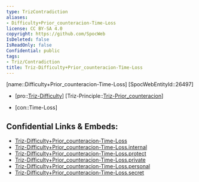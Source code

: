 ```yaml
---
type: TrizContradiction
aliases:
- Difficulty+Prior_counteracion-Time-Loss
license: CC BY-SA 4.0
copyright: https://github.com/SpocWeb
IsDeleted: false
IsReadOnly: false
Confidential: public
tags: 
- Triz/Contradiction
title: Triz-Difficulty+Prior_counteracion-Time-Loss
---
```

[name::Difficulty+Prior_counteracion-Time-Loss]
[SpocWebEntityId::26497]
+ [pro::[Triz-Difficulty](tech/Triz/Parameter/Triz-Difficulty.md)]
[Triz-Principle::[Triz-Prior_counteracion](tech/Triz/Principle/Triz-Prior_counteracion.md)]
- [con::Time-Loss]



## Confidential Links & Embeds: 
- [Triz-Difficulty+Prior_counteracion-Time-Loss](../../../../_public/tech/Triz/Contradict/Triz-Difficulty+Prior_counteracion-Time-Loss.md) 
- [Triz-Difficulty+Prior_counteracion-Time-Loss.internal](../../../../_internal/tech/Triz/Contradict/Triz-Difficulty+Prior_counteracion-Time-Loss.internal.md) 
- [Triz-Difficulty+Prior_counteracion-Time-Loss.protect](../../../../_protect/tech/Triz/Contradict/Triz-Difficulty+Prior_counteracion-Time-Loss.protect.md) 
- [Triz-Difficulty+Prior_counteracion-Time-Loss.private](../../../../_private/tech/Triz/Contradict/Triz-Difficulty+Prior_counteracion-Time-Loss.private.md) 
- [Triz-Difficulty+Prior_counteracion-Time-Loss.personal](../../../../_personal/tech/Triz/Contradict/Triz-Difficulty+Prior_counteracion-Time-Loss.personal.md) 
- [Triz-Difficulty+Prior_counteracion-Time-Loss.secret](../../../../_secret/tech/Triz/Contradict/Triz-Difficulty+Prior_counteracion-Time-Loss.secret.md) 

